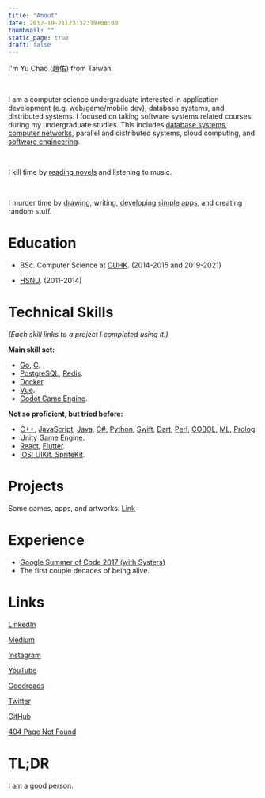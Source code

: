 ```yaml
---
title: "About"
date: 2017-10-21T23:32:39+08:00
thumbnail: ""
static_page: true
draft: false
---
```


I'm Yu Chao (趙佑) from Taiwan.

<br />

I am a computer science undergraduate interested in application development (e.g. web/game/mobile dev), database systems, and distributed systems. I focused on taking software systems related courses during my undergraduate studies. This includes [database systems](/cuhk-course-review/csci3170), [computer networks](/cuhk-course-review/csci4430-estr4120), parallel and distributed systems, cloud computing, and [software engineering](/cuhk-course-review/csci3100).

<br />

I kill time by [reading novels](https://www.goodreads.com/author/show/18427549.Yu_Chao) and listening to music.

<br />

I murder time by [drawing](https://www.instagram.com/yuchao.jpg/), writing, [developing simple apps](/projects), and creating random stuff.

# Education
* BSc. Computer Science at [CUHK](http://www.cuhk.edu.hk/). (2014-2015 and 2019-2021)

* [HSNU](https://www.hs.ntnu.edu.tw). (2011-2014)

# Technical Skills
*(Each skill links to a project I completed using it.)*

**Main skill set:**

* [Go](https://github.com/YuChaoGithub/YARC/tree/master/backend), [C](https://github.com/YuChaoGithub/ESTR4120).
* [PostgreSQL](https://github.com/YuChaoGithub/YARC/tree/master/database), [Redis](https://github.com/YuChaoGithub/YARC).
* [Docker](https://github.com/YuChaoGithub/YARC).
* [Vue](https://github.com/YuChaoGithub/YARC/tree/master/frontend).
* [Godot Game Engine](https://github.com/YuChaoGithub/Knights-Rubbish).

**Not so proficient, but tried before:**

* [C++](https://github.com/YuChaoGithub/Reversi), [JavaScript](https://github.com/YuChaoGithub/YARC/tree/master/frontend), [Java](https://github.com/YuChaoGithub/CSCI3170-Project), [C#](https://github.com/YuChaoGithub/kqq), [Python](https://github.com/YuChaoGithub/CSCI3180-Assignments), [Swift](https://github.com/YuChaoGithub/iOS-Tuner-Metronome), [Dart](https://github.com/YuChaoGithub/flutter-apnea-app), [Perl](https://github.com/YuChaoGithub/CSCI3180-Assignments), [COBOL](https://github.com/YuChaoGithub/CSCI3180-Assignments), [ML](https://github.com/YuChaoGithub/CSCI3180-Assignments), [Prolog](https://github.com/YuChaoGithub/CSCI3180-Assignments).
* [Unity Game Engine](https://github.com/YuChaoGithub/kqq).
* [React](https://github.com/YuChaoGithub/Presto), [Flutter](https://github.com/YuChaoGithub/flutter-apnea-app).
* [iOS: UIKit, SpriteKit](https://github.com/anitab-org/powerup-iOS).

# Projects
Some games, apps, and artworks. [Link](/projects)

# Experience
* [Google Summer of Code 2017 (with Systers)](https://github.com/systers/powerup-iOS)
* The first couple decades of being alive.

# Links
[LinkedIn](https://www.linkedin.com/in/yu-chao-a55b85b2/)

[Medium](https://medium.com/@realYuChao)

[Instagram](https://instagram.com/yuchao.jpg)

[YouTube](https://www.youtube.com/channel/UC3LBzCYKiqZ_S2FaJE7o_Vw)

[Goodreads](https://www.goodreads.com/author/show/18427549.Yu_Chao)

[Twitter](https://twitter.com/realYuChao)

[GitHub](https://github.com/YuChaoGithub)

[404 Page Not Found](https://shinerightstudio.com/404)

# TL;DR
I am a good person.
